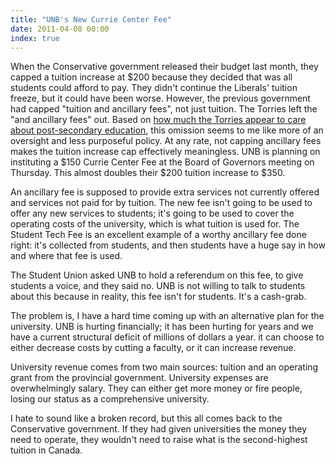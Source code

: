 ```yaml
---
title: "UNB's New Currie Center Fee"
date: 2011-04-08 00:00
index: true
---
```


When the Conservative government released their budget last month, they capped a tuition increase at $200 because they decided that was all students could afford to pay. They didn't continue the Liberals' tuition freeze, but it could have been worse. However, the previous government had capped "tuition and ancillary fees", not just tuition. The Torries left the "and ancillary fees" out. Based on [how much the Torries appear to care about post-secondary education](/blog/parental-contributions-in-student-loans/), this omission seems to me like more of an oversight and less purposeful policy. At any rate, not capping ancillary fees makes the tuition increase cap effectively meaningless. UNB is planning on instituting a $150 Currie Center Fee at the Board of Governors meeting on Thursday. This almost doubles their $200 tuition increase to $350.

An ancillary fee is supposed to provide extra services not currently offered and services not paid for by tuition. The new fee isn't going to be used to offer any new services to students; it's going to be used to cover the operating costs of the university, which is what tuition is used for. The Student Tech Fee is an excellent example of a worthy ancillary fee done right: it's collected from students, and then students have a huge say in how and where that fee is used.

The Student Union asked UNB to hold a referendum on this fee, to give students a voice, and they said no. UNB is not willing to talk to students about this because in reality, this fee isn't for students. It's a cash-grab.

The problem is, I have a hard time coming up with an alternative plan for the university. UNB is hurting financially; it has been hurting for years and we have a current structural deficit of millions of dollars a year. it can choose to either decrease costs by cutting a faculty, or it can increase revenue.

University revenue comes from two main sources: tuition and an operating grant from the provincial government. University expenses are overwhelmingly salary. They can either get more money or fire people, losing our status as a comprehensive university.

I hate to sound like a broken record, but this all comes back to the Conservative government. If they had given universities the money they need to operate, they wouldn't need to raise what is the second-highest tuition in Canada.

<!-- more -->
